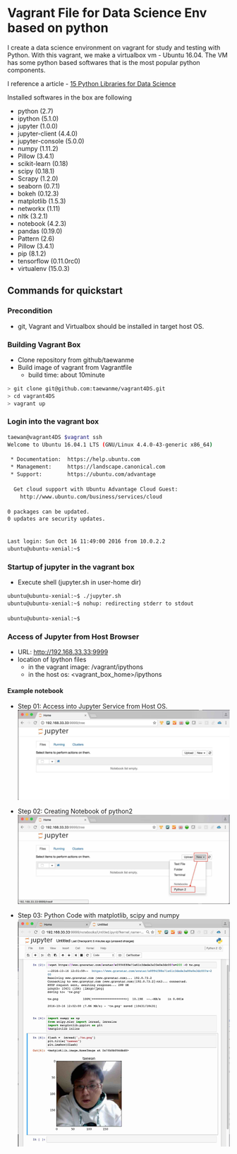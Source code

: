 # Vagrant File for Data Science Env based on python

I create a data science environment on vagrant for study and testing with Python.
With this vagrant, we make a virtualbox vm - Ubuntu 16.04.
The VM has some python based softwares that is the most popular python components.

I reference a article - [15 Python Libraries for Data Science](https://www.upwork.com/hiring/data/15-python-libraries-data-science/)


Installed softwares in the box are following

- python (2.7)
- ipython (5.1.0)
- jupyter (1.0.0)
- jupyter-client (4.4.0)
- jupyter-console (5.0.0)
- numpy (1.11.2)
- Pillow (3.4.1)
- scikit-learn (0.18)
- scipy (0.18.1)
- Scrapy (1.2.0)
- seaborn (0.7.1)
- bokeh (0.12.3)
- matplotlib (1.5.3)
- networkx (1.11)
- nltk (3.2.1)
- notebook (4.2.3)
- pandas (0.19.0)
- Pattern (2.6)
- Pillow (3.4.1)
- pip (8.1.2)
- tensorflow (0.11.0rc0)
- virtualenv (15.0.3)


## Commands for quickstart

### Precondition
- git, Vagrant and Virtualbox should be installed in target host OS.

### Building Vagrant Box
- Clone repository from github/taewanme
- Build image of vagrant from Vagrantfile
   - build time: about 10minute

```bash
> git clone git@github.com:taewanme/vagrant4DS.git
> cd vagrant4DS
> vagrant up
```

### Login into the vagrant box

```bash
taewan@vagrant4DS $vagrant ssh
Welcome to Ubuntu 16.04.1 LTS (GNU/Linux 4.4.0-43-generic x86_64)

 * Documentation:  https://help.ubuntu.com
 * Management:     https://landscape.canonical.com
 * Support:        https://ubuntu.com/advantage

  Get cloud support with Ubuntu Advantage Cloud Guest:
    http://www.ubuntu.com/business/services/cloud

0 packages can be updated.
0 updates are security updates.


Last login: Sun Oct 16 11:49:00 2016 from 10.0.2.2
ubuntu@ubuntu-xenial:~$
```

### Startup of jupyter in the vagrant box

- Execute shell (jupyter.sh in user-home dir)


```bash
ubuntu@ubuntu-xenial:~$ ./jupyter.sh
ubuntu@ubuntu-xenial:~$ nohup: redirecting stderr to stdout

ubuntu@ubuntu-xenial:~$
```

### Access of Jupyter from Host Browser
- URL: http://192.168.33.33:9999
- location of Ipython files
   -  in the vagrant image: /vagrant/ipythons
   -  in the host os: <vagrant_box_home>/ipythons

#### Example notebook

- Step 01: Access into Jupyter Service from Host OS.
![](./images/step01.jpg)

- Step 02: Creating Notebook of python2
![](./images/step02.jpg)

- Step 03: Python Code with matplotlib, scipy and numpy
![](./images/step03.jpg)
